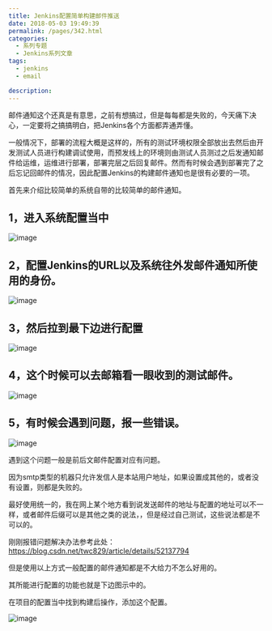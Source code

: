 ```yaml
---
title: Jenkins配置简单构建邮件推送
date: 2018-05-03 19:49:39
permalink: /pages/342.html
categories: 
  - 系列专题
  - Jenkins系列文章
tags: 
  - jenkins
  - email

description: 
---
```


邮件通知这个还真是有意思，之前有想搞过，但是每每都是失败的，今天痛下决心，一定要将之搞搞明白，把Jenkins各个方面都弄通弄懂。

一般情况下，部署的流程大概是这样的，所有的测试环境权限全部放出去然后由开发测试人员进行构建调试使用，而预发线上的环境则由测试人员测过之后发通知邮件给运维，运维进行部署，部署完层之后回复邮件。然而有时候会遇到部署完了之后忘记回邮件的情况，因此配置Jenkins的构建邮件通知也是很有必要的一项。

首先来介绍比较简单的系统自带的比较简单的邮件通知。

## 1，进入系统配置当中

![image](http://t.eryajf.net/imgs/2021/09/2a623cd508380130.jpg)

## 2，配置Jenkins的URL以及系统往外发邮件通知所使用的身份。

![image](http://t.eryajf.net/imgs/2021/09/7286c5dd0c378e86.jpg)

## 3，然后拉到最下边进行配置

![image](http://t.eryajf.net/imgs/2021/09/9d1de6834dc389bb.jpg)

## 4，这个时候可以去邮箱看一眼收到的测试邮件。

![image](http://t.eryajf.net/imgs/2021/09/d8ea319df1a45fd3.jpg)

## 5，有时候会遇到问题，报一些错误。

![image](http://t.eryajf.net/imgs/2021/09/bcd49ffb5c61cd38.jpg)

遇到这个问题一般是前后文邮件配置对应有问题。

因为smtp类型的机器只允许发信人是本站用户地址，如果设置成其他的，或者没有设置，则都是失败的。

最好使用统一的，我在网上某个地方看到说发送邮件的地址与配置的地址可以不一样，或者邮件后缀可以是其他之类的说法，，但是经过自己测试，这些说法都是不可以的。

刚刚报错问题解决办法参考此处：https://blog.csdn.net/twc829/article/details/52137794

但是使用以上方式一般配置的邮件通知都是不大给力不怎么好用的。

其所能进行配置的功能也就是下边图示中的。

在项目的配置当中找到构建后操作，添加这个配置。

![image](http://t.eryajf.net/imgs/2021/09/17dd85555d30ced9.jpg)
